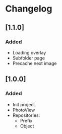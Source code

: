 # Changelog

## [1.1.0]

### Added
- Loading overlay
- Subfolder page
- Precache next image

## [1.0.0]

### Added
- Init project
- PhotoView
- Repositories:
  - Prefix
  - Object